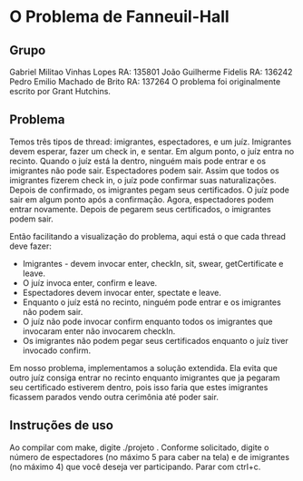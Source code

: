 # O Problema de Fanneuil-Hall

## Grupo

Gabriel Militao Vinhas Lopes RA: 135801
João Guilherme Fidelis RA: 136242
Pedro Emilio Machado de Brito RA: 137264
O problema foi originalmente escrito por Grant Hutchins.

## Problema

Temos três tipos de thread: imigrantes, espectadores, e um juíz. Imigrantes devem esperar, fazer um check in, e sentar. Em algum ponto, o juíz entra no recinto. Quando o juíz está la dentro, ninguém mais pode entrar e os imigrantes não pode sair. Espectadores podem sair. Assim que todos os imigrantes fizerem check in, o juíz pode confirmar suas naturalizações. Depois de confirmado, os imigrantes pegam seus certificados. O juíz pode sair em algum ponto após a confirmação. Agora, espectadores podem entrar novamente. Depois de pegarem seus certificados, o imigrantes podem sair.

Então facilitando a visualização do problema, aqui está o que cada thread deve fazer:
- Imigrantes - devem invocar enter, checkIn, sit, swear, getCertificate e leave.
- O juíz invoca enter, confirm e leave.
- Espectadores devem invocar enter, spectate e leave.
- Enquanto o juíz está no recinto, ninguém pode entrar e os imigrantes não podem sair.
- O juíz não pode invocar confirm enquanto todos os imigrantes que invocaram enter não invocarem checkIn.
- Os imigrantes não podem pegar seus certificados enquanto o juíz tiver invocado confirm.

Em nosso problema, implementamos a solução extendida. Ela evita que outro juíz consiga entrar no recinto enquanto imigrantes que ja pegaram seu certificado estiverem dentro, pois isso faria que estes imigrantes ficassem parados vendo outra cerimônia até poder sair.

## Instruções de uso

Ao compilar com make, digite ./projeto .
Conforme solicitado, digite o número de espectadores (no máximo 5 para caber na tela) e de imigrantes (no máximo 4) que você deseja ver participando.
Parar com ctrl+c.
